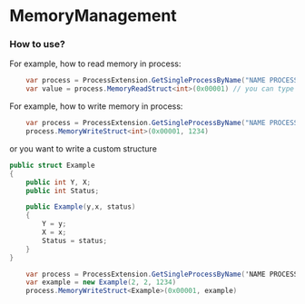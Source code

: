 # MemoryManagement
### How to use?

For example, how to read memory in process:
```C#
    var process = ProcessExtension.GetSingleProcessByName("NAME PROCESS");
    var value = process.MemoryReadStruct<int>(0x00001) // you can type an address such as hex(0x00) or int(1234) 
```

For example, how to write memory in process:
```C#
    var process = ProcessExtension.GetSingleProcessByName("NAME PROCESS");
    process.MemoryWriteStruct<int>(0x00001, 1234)
```

or you want to write a custom structure
```C#
public struct Example
{
    public int Y, X;
    public int Status;

    public Example(y,x, status)
    {
        Y = y;
        X = x;
        Status = status; 
    }
}
```

```C#
    var process = ProcessExtension.GetSingleProcessByName('NAME PROCESS');
    var example = new Example(2, 2, 1234)
    process.MemoryWriteStruct<Example>(0x00001, example)
```
